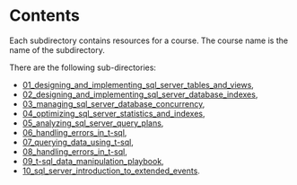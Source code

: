 # Contents

Each subdirectory contains resources for a course. The course name is the name of the subdirectory.

There are the following sub-directories:

- [01_designing_and_implementing_sql_server_tables_and_views](01_designing_and_implementing_sql_server_tables_and_views/),
- [02_designing_and_implementing_sql_server_database_indexes](02_designing_and_implementing_sql_server_database_indexes/),
- [03_managing_sql_server_database_concurrency](03_managing_sql_server_database_concurrency/),
- [04_optimizing_sql_server_statistics_and_indexes](04_optimizing_sql_server_statistics_and_indexes/),
- [05_analyzing_sql_server_query_plans](05_analyzing_sql_server_query_plans/),
- [06_handling_errors_in_t-sql](06_handling_errors_in_t-sql/),
- [07_querying_data_using_t-sql](07_querying_data_using_t-sql),
- [08_handling_errors_in_t-sql](06_handling_errors_in_t-sql/),
- [09_t-sql_data_manipulation_playbook](09_t-sql_data_manipulation_playbook/),
- [10_sql_server_introduction_to_extended_events](10_sql_server_introduction_to_extended_events/).
